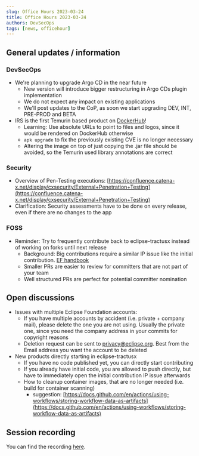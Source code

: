 ```yaml
---
slug: Office Hours 2023-03-24
title: Office Hours 2023-03-24
authors: DevSecOps
tags: [news, officehour]
---
```


## General updates / information

### DevSecOps

- We're planning to upgrade Argo CD in the near future
  - New version will introduce bigger restructuring in Argo CDs plugin implementation
  - We do not expect any impact on existing applications
  - We'll post updates to the CoP, as soon we start upgrading DEV, INT, PRE-PROD and BETA
- IRS is the first Temurin based product on [DockerHub](https://hub.docker.com/r/tractusx/irs-api)!
  - Learning: Use absolute URLs to point to files and logos, since it would be rendered on DockerHub otherwise
  - ```apk upgrade``` to fix the previously existing CVE is no longer necessary
  - Altering the image on top of just copying the .jar file should be avoided, so the Temurin used library annotations are correct

### Security

- Overview of Pen-Testing executions: [https://confluence.catena-x.net/display/cxsecurity/External+Penetration+Testing](https://confluence.catena-x.net/display/cxsecurity/External+Penetration+Testing)
- Clarification: Security assessments have to be done on every release, even if there are no changes to the app

### FOSS

- Reminder: Try to frequently contribute back to eclipse-tractusx instead of working on forks until next release
  - Background: Big contributions require a similar IP issue like the initial contribution. [EF handbook](https://www.eclipse.org/projects/handbook/#ip-project-content)
  - Smaller PRs are easier to review for committers that are not part of your team
  - Well structured PRs are perfect for potential committer nomination

## Open discussions

- Issues with multiple Eclipse Foundation accounts:
  - If you have multiple accounts by accident (i.e. private + company mail), please delete the one you are not using.
    Usually the private one, since you need the company address in your commits for copyright reasons
  - Deletion request can be sent to [privacy@eclipse.org](mailto:devsecops@catena-x.net). Best from the Email address you want the account to be deleted
- New products directly starting in eclipse-tractusx
  - If you have no code published yet, you can directly start contributing
  - If you already have initial code, you are allowed to push directly, but have to immediately open the initial contribution IP issue afterwards
  - How to cleanup container images, that are no longer needed (i.e. build for container scanning)
    - suggestion: [https://docs.github.com/en/actions/using-workflows/storing-workflow-data-as-artifacts](https://docs.github.com/en/actions/using-workflows/storing-workflow-data-as-artifacts)

## Session recording

You can find the recording [here](https://bcgcatenax.sharepoint.com/sites/CommunitiesofPractises/_layouts/15/stream.aspx?id=%2Fsites%2FCommunitiesofPractises%2FShared%20Documents%2FCX%2DCoP%20DevSecOps%2FOffice%5FHours%5FRegular%5FRecordings%2FCXDevSecOps%20Office%20Hours%2D20230324%5F124644%2DMeeting%20Recording%2Emp4&referrer=Teams%2ETEAMS%2DWEB&referrerScenario=teamsSdk%2DopenFilePreview).
